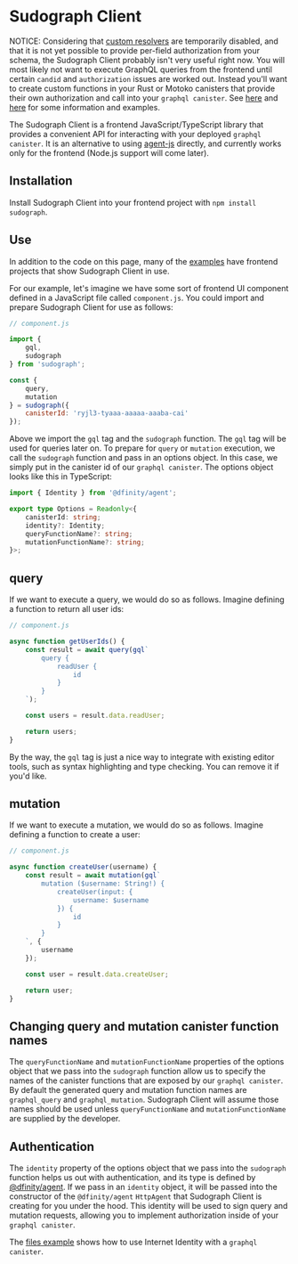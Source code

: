# Sudograph Client

NOTICE: Considering that [custom resolvers](./schema-custom-resolvers.md) are temporarily disabled, and that it is not yet possible to provide per-field authorization from your schema, the Sudograph Client probably isn't very useful right now. You will most likely not want to execute GraphQL queries from the frontend until certain `candid` and `authorization` issues are worked out. Instead you'll want to create custom functions in your Rust or Motoko canisters that provide their own authorization and call into your `graphql canister`. See [here](./local-deployment.md) and [here](./authorization.md) for some information and examples.

The Sudograph Client is a frontend JavaScript/TypeScript library that provides a convenient API for interacting with your deployed `graphql canister`. It is an alternative to using [agent-js](./agent-js.md) directly, and currently works only for the frontend (Node.js support will come later).

## Installation

Install Sudograph Client into your frontend project with `npm install sudograph`.

## Use

In addition to the code on this page, many of the [examples](./examples.md) have frontend projects that show Sudograph Client in use.

For our example, let's imagine we have some sort of frontend UI component defined in a JavaScript file called `component.js`. You could import and prepare Sudograph Client for use as follows:

```javascript
// component.js

import {
    gql,
    sudograph
} from 'sudograph';

const {
    query,
    mutation
} = sudograph({
    canisterId: 'ryjl3-tyaaa-aaaaa-aaaba-cai'
});
```

Above we import the `gql` tag and the `sudograph` function. The `gql` tag will be used for queries later on. To prepare for `query` or `mutation` execution, we call the `sudograph` function and pass in an options object. In this case, we simply put in the canister id of our `graphql canister`. The options object looks like this in TypeScript:

```typescript
import { Identity } from '@dfinity/agent';

export type Options = Readonly<{
    canisterId: string;
    identity?: Identity;
    queryFunctionName?: string;
    mutationFunctionName?: string;
}>;
```

## query

If we want to execute a query, we would do so as follows. Imagine defining a function to return all user ids:

```javascript
// component.js

async function getUserIds() {
    const result = await query(gql`
        query {
            readUser {
                id
            }
        }
    `);

    const users = result.data.readUser;

    return users;
}
```

By the way, the `gql` tag is just a nice way to integrate with existing editor tools, such as syntax highlighting and type checking. You can remove it if you'd like.

## mutation

If we want to execute a mutation, we would do so as follows. Imagine defining a function to create a user:

```javascript
// component.js

async function createUser(username) {
    const result = await mutation(gql`
        mutation ($username: String!) {
            createUser(input: {
                username: $username
            }) {
                id
            }
        }
    `, {
        username
    });

    const user = result.data.createUser;

    return user;
}
```

## Changing query and mutation canister function names

The `queryFunctionName` and `mutationFunctionName` properties of the options object that we pass into the `sudograph` function allow us to specify the names of the canister functions that are exposed by our `graphql canister`. By default the generated query and mutation function names are `graphql_query` and `graphql_mutation`. Sudograph Client will assume those names should be used unless `queryFunctionName` and `mutationFunctionName` are supplied by the developer.

## Authentication

The `identity` property of the options object that we pass into the `sudograph` function helps us out with authentication, and its type is defined by [@dfinity/agent](https://github.com/dfinity/agent-js). If we pass in an `identity` object, it will be passed into the constructor of the `@dfinity/agent` `HttpAgent` that Sudograph Client is creating for you under the hood. This identity will be used to sign query and mutation requests, allowing you to implement authorization inside of your `graphql canister`.

The [files example](https://github.com/sudograph/sudograph/blob/main/examples/files/canisters/files/elements/files-app.ts) shows how to use Internet Identity with a `graphql canister`.
